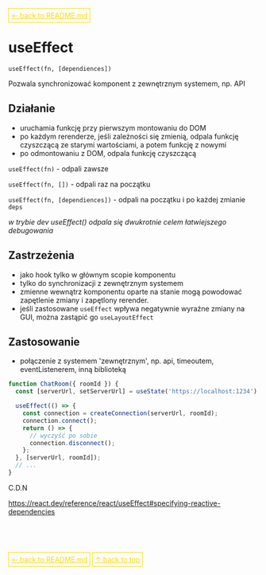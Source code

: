 <a href='../../README.md' id='top' style='border: 1px solid gold; padding: 5px; color: gold'>← back to README.md</a>

# useEffect

`useEffect(fn, [dependiences])`

Pozwala synchronizować komponent z zewnętrznym systemem, np. API

## Działanie

- uruchamia funkcję przy pierwszym montowaniu do DOM
- po każdym rerenderze, jeśli zależności się zmienią, odpala funkcję czyszczącą ze starymi wartościami, a potem funkcję z nowymi
- po odmontowaniu z DOM, odpala funkcję czyszczącą

`useEffect(fn)` - odpali zawsze

`useEffect(fn, [])` - odpali raz na początku

`useEffect(fn, [dependiences])` - odpali na początku i po każdej zmianie `deps`

_w trybie dev useEffect() odpala się dwukrotnie celem łatwiejszego debugowania_

## Zastrzeżenia

- jako hook tylko w głównym scopie komponentu
- tylko do synchronizacji z zewnętrznym systemem
- zmienne wewnątrz komponentu oparte na stanie mogą powodować zapętlenie zmiany i zapętlony rerender.
- jeśli zastosowane `useEffect` wpływa negatywnie wyraźne zmiany na GUI, można zastąpić go `useLayoutEffect`

## Zastosowanie

- połączenie z systemem 'zewnętrznym', np. api, timeoutem, eventListenerem, inną biblioteką

```js
function ChatRoom({ roomId }) {
  const [serverUrl, setServerUrl] = useState('https://localhost:1234');

  useEffect(() => {
  	const connection = createConnection(serverUrl, roomId);
    connection.connect();
  	return () => {
      // wyczyść po sobie
      connection.disconnect();
  	};
  }, [serverUrl, roomId]);
  // ...
}
```
C.D.N 

https://react.dev/reference/react/useEffect#specifying-reactive-dependencies

<br/>
<br/>
<br/>

<a href='../../README.md' id='top' style='border: 1px solid gold; padding: 5px; color: gold'>← back to README.md</a>
<a href='#top' style='border: 1px solid gold; padding: 5px; color: gold'>↑ back to top</a>
